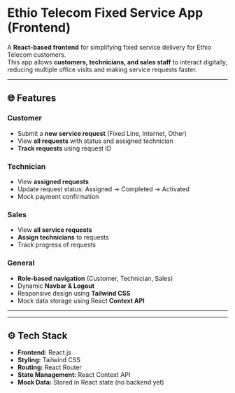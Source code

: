 # Ethio Telecom Fixed Service App (Frontend)

A **React-based frontend** for simplifying fixed service delivery for Ethio Telecom customers.  
This app allows **customers, technicians, and sales staff** to interact digitally, reducing multiple office visits and making service requests faster.

---

## 🌐 Features

### Customer
- Submit a **new service request** (Fixed Line, Internet, Other)
- View **all requests** with status and assigned technician
- **Track requests** using request ID

### Technician
- View **assigned requests**
- Update request status: Assigned → Completed → Activated
- Mock payment confirmation

### Sales
- View **all service requests**
- **Assign technicians** to requests
- Track progress of requests

### General
- **Role-based navigation** (Customer, Technician, Sales)
- Dynamic **Navbar & Logout**
- Responsive design using **Tailwind CSS**
- Mock data storage using React **Context API**

---

---

## ⚙️ Tech Stack

- **Frontend:** React.js
- **Styling:** Tailwind CSS
- **Routing:** React Router
- **State Management:** React Context API
- **Mock Data:** Stored in React state (no backend yet)




